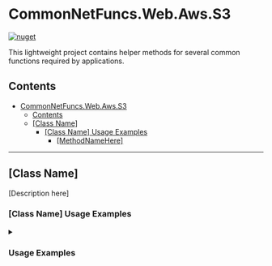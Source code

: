 # CommonNetFuncs.Web.Aws.S3

[![nuget](https://img.shields.io/nuget/dt/CommonNetFuncs.Web.Aws.S3)](https://www.nuget.org/packages/CommonNetFuncs.Web.Aws.S3/)

This lightweight project contains helper methods for several common functions required by applications.

## Contents

- [CommonNetFuncs.Web.Aws.S3](#commonnetfuncswebawss3)
  - [Contents](#contents)
  - [\[Class Name\]](#class-name)
    - [\[Class Name\] Usage Examples](#class-name-usage-examples)
      - [\[MethodNameHere\]](#methodnamehere)

---

## [Class Name]

[Description here]

### [Class Name] Usage Examples

<details>
<summary><h3>Usage Examples</h3></summary>

#### [MethodNameHere]

[Method Description here]

```cs
//Code here
```

</details>
